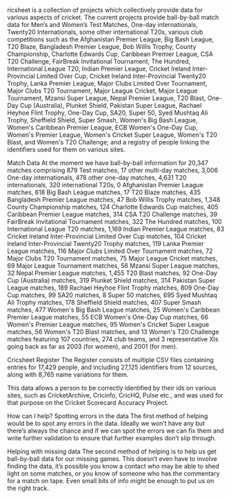 ricsheet is a collection of projects which collectively provide data for various aspects of cricket. The current projects provide ball-by-ball match data for Men’s and Women’s Test Matches, One-day internationals, Twenty20 Internationals, some other international T20s, various club competitions such as the Afghanistan Premier League, Big Bash League, T20 Blaze, Bangladesh Premier League, Bob Willis Trophy, County Championship, Charlotte Edwards Cup, Caribbean Premier League, CSA T20 Challenge, FairBreak Invitational Tournament, The Hundred, International League T20, Indian Premier League, Cricket Ireland Inter-Provincial Limited Over Cup, Cricket Ireland Inter-Provincial Twenty20 Trophy, Lanka Premier League, Major Clubs Limited Over Tournament, Major Clubs T20 Tournament, Major League Cricket, Major League Tournament, Mzansi Super League, Nepal Premier League, T20 Blast, One-Day Cup (Australia), Plunket Shield, Pakistan Super League, Rachael Heyhoe Flint Trophy, One-Day Cup, SA20, Super 50, Syed Mushtaq Ali Trophy, Sheffield Shield, Super Smash, Women's Big Bash League, Women's Caribbean Premier League, ECB Women's One-Day Cup, Women's Premier League, Women's Cricket Super League, Women's T20 Blast, and Women's T20 Challenge; and a registry of people linking the identifiers used for them on various sites.

Match Data
At the moment we have ball-by-ball information for 20,347 matches comprising 879 Test matches, 17 other multi-day matches, 3,006 One-day internationals, 478 other one-day matches, 4,631 T20 internationals, 320 international T20s, 0 Afghanistan Premier League matches, 618 Big Bash League matches, 17 T20 Blaze matches, 435 Bangladesh Premier League matches, 47 Bob Willis Trophy matches, 1,348 County Championship matches, 124 Charlotte Edwards Cup matches, 405 Caribbean Premier League matches, 314 CSA T20 Challenge matches, 39 FairBreak Invitational Tournament matches, 322 The Hundred matches, 100 International League T20 matches, 1,169 Indian Premier League matches, 83 Cricket Ireland Inter-Provincial Limited Over Cup matches, 104 Cricket Ireland Inter-Provincial Twenty20 Trophy matches, 119 Lanka Premier League matches, 116 Major Clubs Limited Over Tournament matches, 72 Major Clubs T20 Tournament matches, 75 Major League Cricket matches, 69 Major League Tournament matches, 56 Mzansi Super League matches, 32 Nepal Premier League matches, 1,455 T20 Blast matches, 92 One-Day Cup (Australia) matches, 319 Plunket Shield matches, 314 Pakistan Super League matches, 189 Rachael Heyhoe Flint Trophy matches, 809 One-Day Cup matches, 99 SA20 matches, 8 Super 50 matches, 695 Syed Mushtaq Ali Trophy matches, 178 Sheffield Shield matches, 407 Super Smash matches, 477 Women's Big Bash League matches, 25 Women's Caribbean Premier League matches, 55 ECB Women's One-Day Cup matches, 66 Women's Premier League matches, 95 Women's Cricket Super League matches, 56 Women's T20 Blast matches, and 13 Women's T20 Challenge matches featuring 107 countries, 274 club teams, and 3 representative XIs going back as far as 2003 (for women), and 2001 (for men).

Cricsheet Register
The Register consists of multiple CSV files containing entries for 17,429 people, and including 27,125 identifiers from 12 sources, along with 8,765 name variations for them.

This data allows a person to be correctly identified by their ids on various sites, such as CricketArchive, Cricinfo, CricHQ, Pulse etc., and was used for that purpose on the Cricket Scorecard Accuracy Project.

How can I help?
Spotting errors in the data
The first method of helping would be to spot any errors in the data. Ideally we won’t have any but there’s always the chance and if we can spot the errors we can fix them and write further validation to ensure that further examples don’t slip through.

Helping with missing data
The second method of helping is to help us get ball-by-ball data for our missing games. This doesn’t even have to involve finding the data, it’s possible you know a contact who may be able to shed light on some matches, or you know of someone who has the commentary for a match on tape. Even small bits of info might be enough to put us on the right track.
